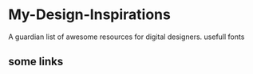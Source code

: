 # My-Design-Inspirations
A guardian list of awesome resources for digital designers.
usefull fonts

## some links
